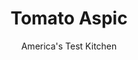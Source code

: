 ---
layout: ../../layouts/MarkdownPostLayout.astro
title: Tomato Aspic
author: America's Test Kitchen
pubDate: 2023-03-15
description: "It may look like Jell-O, but crisp, cool tomato aspic is actually a savory summer treat."
image_url: https://res.cloudinary.com/hksqkdlah/image/upload/ar_1:1,c_fill,dpr_2.0,f_auto,fl_lossy.progressive.strip_profile,g_faces:auto,q_auto:low,w_344/8804_sfs-tomatoaspic-12
tags: ["Appetizers","Puddings, Custards, Gelatins, & Souffles","Looking for a Recipe"]
calories: 523
protein: 1
carbohydrates: 5
fats: 
fiber: 1
ingredients: ["2 cups, boiling water","1 box, gelatin (6-ounce), lemon-flavored","2 (8-ounce) cans, tomato sauce","1/2 teaspoon, salt","1/2 teaspoon, pepper","1/2 cup, pimento-stuffed olives, chopped","1 (3-ounce) package, cream cheese, cut into 1/2-inch pieces (see note)","4 , scallions, white and green parts, sliced thin","1 , celery rib, chopped"]
serves: 8
time: "25 minutes, plus 4¾ hours chilling"
instructions: ["Whisk water and gelatin in large bowl. Add tomato sauce, salt, and pepper and refrigerate until mixture is slightly set, about 45 minutes. (It will have consistency of egg whites.) Whisk chilled mixture until well combined. Fold in olives, cream cheese, scallions, and celery.","Spray 9-inch loaf pan with cooking spray. Pour aspic into prepared pan and refrigerate, uncovered, until set, about 4 hours or up to 1 day. Invert onto large plate. Serve."]
nutrition: ["229 mg Potassium","32 mg Phosphorus","37 mg Calcium","1 mg Iron","13 mg Magnesium","377 mg Sodium","4 g Fat","1 g Monounsaturated","9 mg Vitamin C","11 mg Cholesterol","2 g Saturated","1 g Fiber","13 µg Folate (food)","2 g Sugars","19 µg Vitamin K","141 g Water","5 g Carbs","13 µg Folate equivalent (total)","1 g Protein","1 mg Vitamin E","58 µg Vitamin A","65 kcal Energy","523 calories"]
notes: "It’s easier to cut the cream cheese into pieces if you first freeze it for 15 minutes. For a spicy variation, add 1 tablespoon hot sauce with the tomato sauce in step 1."
---